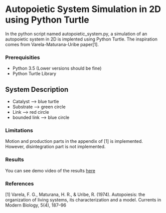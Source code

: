 # Autopoietic System Simulation in 2D using Python Turtle

In the python script named autopoietic_system.py, a simulation of an autopoietic system in 2D is implented using Python Turtle.
The inspiration comes from Varela-Maturana-Uribe paper[1].

### Prerequisities
* Python 3.5 (Lower versions should be fine)
* Python Turtle Library

## System Description
* Catalyst --> blue turtle
* Substrate --> green circle
* Link --> red circle
* bounded link --> blue circle

### Limitations
Motion and production parts in the appendix of [1] is implemented. However, disintegration part is not implemented.

### Results
You can see demo video of the results [here](/assignment3/videos)

### References
[1] Varela, F. G., Maturana, H. R., & Uribe, R. (1974). Autopoiesis: the organization of living systems, its 
characterization and a model. Currents in Modern Biology, 5(4), 187–96
